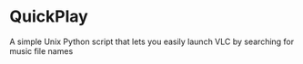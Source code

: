 # QuickPlay
A simple Unix Python script that lets you easily launch VLC by searching for music file names
